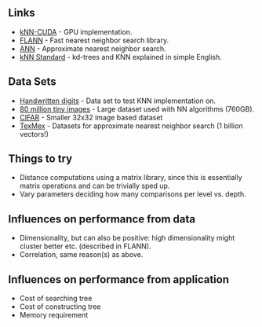 Links
-----
- [kNN-CUDA](https://github.com/vincentfpgarcia/kNN-CUDA) - GPU implementation.
- [FLANN](http://www.cs.ubc.ca/research/flann/) - Fast nearest neighbor search library.
- [ANN](https://www.cs.umd.edu/~mount/ANN/) - Approximate nearest neighbor search.
- [kNN Standard](http://web.stanford.edu/class/cs106l/handouts/assignment-3-kdtree.pdf) - kd-trees and KNN explained in simple English.

Data Sets
---------
- [Handwritten digits](http://yann.lecun.com/exdb/mnist/) - Data set to test KNN implementation on.
- [80 million tiny images](http://people.csail.mit.edu/torralba/publications/80millionImages.pdf) - Large dataset used with NN algorithms (760GB).
- [CIFAR](http://www.cs.toronto.edu/~kriz/cifar.html) - Smaller 32x32 image based dataset
- [TexMex](http://corpus-texmex.irisa.fr/) - Datasets for approximate nearest neighbor search (1 billion vectors!)

Things to try
-------------
- Distance computations using a matrix library, since this is essentially matrix operations and can be trivially sped up.
- Vary parameters deciding how many comparisons per level vs. depth.

Influences on performance from data
-----------------------------------
- Dimensionality, but can also be positive: high dimensionality might cluster better etc. (described in FLANN).
- Correlation, same reason(s) as above.

Influences on performance from application
------------------------------------------
- Cost of searching tree
- Cost of constructing tree
- Memory requirement
